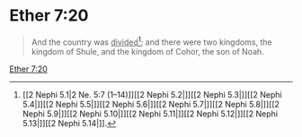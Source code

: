 # Ether 7:20

> And the country was <u>divided</u>[^a]; and there were two kingdoms, the kingdom of Shule, and the kingdom of Cohor, the son of Noah.

[Ether 7:20](https://www.churchofjesuschrist.org/study/scriptures/bofm/ether/7?lang=eng&id=p20#p20)


[^a]: [[2 Nephi 5.1|2 Ne. 5:7 (1–14)]][[2 Nephi 5.2|]][[2 Nephi 5.3|]][[2 Nephi 5.4|]][[2 Nephi 5.5|]][[2 Nephi 5.6|]][[2 Nephi 5.7|]][[2 Nephi 5.8|]][[2 Nephi 5.9|]][[2 Nephi 5.10|]][[2 Nephi 5.11|]][[2 Nephi 5.12|]][[2 Nephi 5.13|]][[2 Nephi 5.14|]].  
